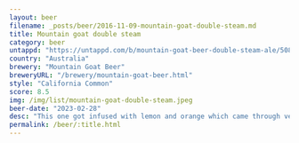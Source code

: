 ```yaml
---
layout: beer
filename: _posts/beer/2016-11-09-mountain-goat-double-steam.md
title: Mountain goat double steam
category: beer
untappd: "https://untappd.com/b/mountain-goat-beer-double-steam-ale/5080135"
country: "Australia"
brewery: "Mountain Goat Beer"
breweryURL: "/brewery/mountain-goat-beer.html"
style: "California Common"
score: 8.5
img: /img/list/mountain-goat-double-steam.jpeg
beer-date: "2023-02-28"
desc: "This one got infused with lemon and orange which came through very strongly so maybe this tasting is skewed. Tastes like bitter orange with some floral hops which are very noticeable in the smell. Fruit comes through more as it warms up"
permalink: /beer/:title.html
---
```

